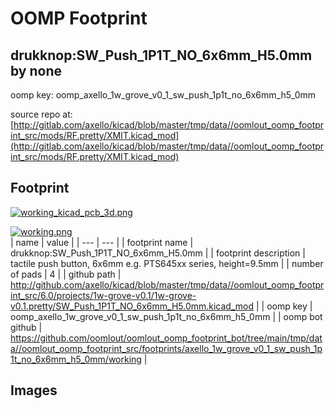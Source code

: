 # OOMP Footprint  
## drukknop:SW_Push_1P1T_NO_6x6mm_H5.0mm  by none  
  
oomp key: oomp_axello_1w_grove_v0_1_sw_push_1p1t_no_6x6mm_h5_0mm  
  
source repo at: [http://gitlab.com/axello/kicad/blob/master/tmp/data//oomlout_oomp_footprint_src/mods/RF.pretty/XMIT.kicad_mod](http://gitlab.com/axello/kicad/blob/master/tmp/data//oomlout_oomp_footprint_src/mods/RF.pretty/XMIT.kicad_mod)  
## Footprint  
  
[![working_kicad_pcb_3d.png](working_kicad_pcb_3d_600.png)](working_kicad_pcb_3d.png)  
  
[![working.png](working_600.png)](working.png)  
| name | value | 
| --- | --- | 
| footprint name | drukknop:SW_Push_1P1T_NO_6x6mm_H5.0mm | 
| footprint description | tactile push button, 6x6mm e.g. PTS645xx series, height=9.5mm | 
| number of pads | 4 | 
| github path | http://github.com/axello/kicad/blob/master/tmp/data//oomlout_oomp_footprint_src/6.0/projects/1w-grove-v0.1/1w-grove-v0.1.pretty/SW_Push_1P1T_NO_6x6mm_H5.0mm.kicad_mod | 
| oomp key | oomp_axello_1w_grove_v0_1_sw_push_1p1t_no_6x6mm_h5_0mm | 
| oomp bot github | https://github.com/oomlout/oomlout_oomp_footprint_bot/tree/main/tmp/data//oomlout_oomp_footprint_src/footprints/axello_1w_grove_v0_1_sw_push_1p1t_no_6x6mm_h5_0mm/working | 
## Images  

